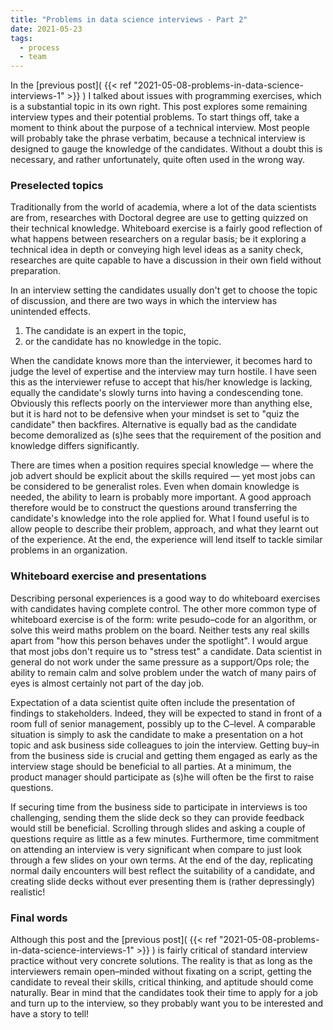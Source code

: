 ```yaml
---
title: "Problems in data science interviews - Part 2"
date: 2021-05-23
tags:
  - process
  - team
---
```

In the [previous post]( {{< ref "2021-05-08-problems-in-data-science-interviews-1" >}} )
I talked about issues with programming exercises, which is a substantial topic in
its own right.  This post explores some remaining interview types and their potential
problems.  To start things off, take a moment to think about the purpose of a technical interview.
Most people will probably take the phrase verbatim, because a technical interview is designed to gauge
the knowledge of the candidates.  Without a doubt this is necessary, and rather unfortunately, quite often
used in the wrong way.

### Preselected topics

Traditionally from the world of academia, where a lot of the data scientists are from,
researches with Doctoral degree are use to getting quizzed on their technical knowledge.  Whiteboard
exercise is a fairly good reflection of what happens between researchers on a regular basis; be it exploring
a technical idea in depth or conveying high level ideas as a sanity check, researches are quite capable
to have a discussion in their own field without preparation.  

In an interview setting the candidates usually don't get to choose the topic of discussion, and there are two ways
in which the interview has unintended effects.
1. The candidate is an expert in the topic,
2. or the candidate has no knowledge in the topic.

When the candidate knows more than the interviewer, it becomes hard to judge the level of expertise
and the interview may turn hostile.  I have seen this as the interviewer refuse to accept that
his/her knowledge is lacking, equally the candidate's slowly turns into having a condescending tone.
Obviously this reflects poorly on the interviewer more than anything else,
but it is hard not to be defensive when your mindset is set to "quiz the candidate" then backfires.  Alternative
is equally bad as the candidate become demoralized as (s)he sees that the requirement of the position and
knowledge differs significantly.  

There are times when a position requires special knowledge &mdash; where the job advert should be explicit about
the skills required &mdash; yet most jobs can be considered to be generalist roles.  Even when domain
knowledge is needed, the ability to learn is probably more important. A good approach therefore would be to
construct the questions around transferring the candidate's knowledge into the role applied for. What I
found useful is to allow people to describe their problem, approach, and what they learnt out of the experience.
At the end, the experience will lend itself to tackle similar problems in an organization.

### Whiteboard exercise and presentations

Describing personal experiences is a good way to do whiteboard exercises with candidates having complete control.
The other more common type of whiteboard exercise is of the form: write pesudo&ndash;code for an algorithm, or
solve this weird maths problem on the board.  Neither tests any real skills apart from
"how this person behaves under the spotlight".  I would argue that most jobs don't require us to
"stress test" a candidate.  Data scientist in general do not work under the same pressure as a support/Ops
role; the ability to remain calm and solve problem under the watch of many pairs of eyes is almost certainly
not part of the day job.

Expectation of a data scientist quite often include the presentation of findings to stakeholders.  Indeed,
they will be expected to stand in front of a room full of senior management, possibly up to the C&ndash;level.
A comparable situation is simply to ask the candidate to make a presentation on a hot topic and ask
business side colleagues to join the interview. Getting buy&ndash;in from the business side is crucial
and getting them engaged as early as the interview stage should be beneficial to all parties. At a minimum,
the product manager should participate as (s)he will often be the first to raise questions.

If securing time from the business side to participate in interviews is too challenging, sending them
the slide deck so they can provide feedback would still be beneficial. Scrolling through slides and
asking a couple of questions require as little as a few minutes.  Furthermore, time commitment on attending
an interview is very significant when compare to just look through a few slides on your own terms.
At the end of the day, replicating normal daily encounters will best reflect the suitability of a candidate,
and creating slide decks without ever presenting them is (rather depressingly) realistic!

### Final words

Although this post and the [previous post]( {{< ref "2021-05-08-problems-in-data-science-interviews-1" >}} ) is
fairly critical of standard interview practice without very concrete solutions.  The reality is
that as long as the interviewers remain open&ndash;minded without fixating on a script, getting the candidate
to reveal  their skills, critical thinking, and aptitude should come naturally.  Bear in mind that the candidates
took their time to apply for a job and turn up to the interview, so they probably want you to be interested
and have a story to tell!

